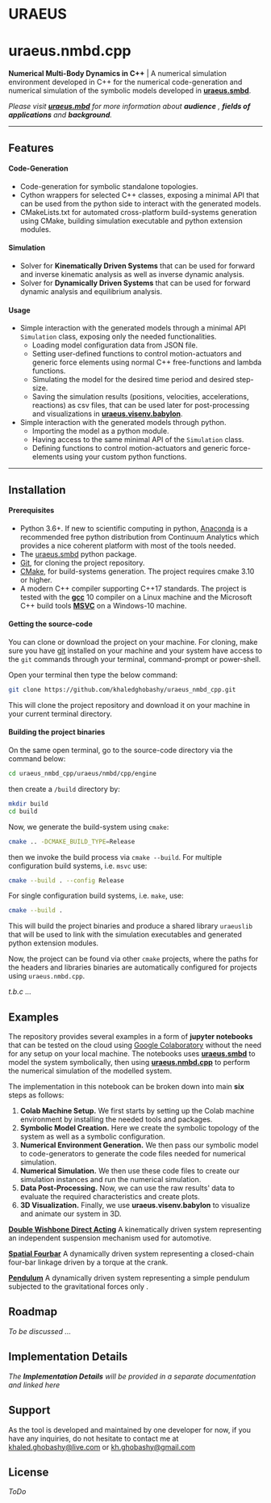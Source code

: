 # **URAEUS**

# uraeus.nmbd.cpp

**Numerical Multi-Body Dynamics in C++** | A  numerical simulation environment developed in C++ for the numerical code-generation and numerical simulation of the symbolic models developed in **[uraeus.smbd]( https://github.com/khaledghobashy/uraeus-smbd )**.

*Please visit **[uraeus.mbd]( https://github.com/khaledghobashy/uraeus_mbd )** for more information about **audience** , **fields of applications** and **background**.*

---

## Features

#### Code-Generation

- Code-generation for symbolic standalone topologies.
- Cython wrappers for selected C++ classes, exposing a minimal API that can be used from the python side to interact with the generated models.
- CMakeLists.txt for automated cross-platform build-systems generation using CMake, building simulation executable and python extension modules.

#### Simulation

- Solver for **Kinematically Driven Systems** that can be used for forward and inverse kinematic analysis as well as inverse dynamic analysis.
- Solver for **Dynamically Driven Systems** that can be used for forward dynamic analysis and equilibrium analysis.

#### Usage

- Simple interaction with the generated models through a minimal API `Simulation` class,  exposing only the needed functionalities.
  - Loading model configuration data from JSON file.
  - Setting user-defined functions to control motion-actuators and generic force elements using normal C++ free-functions and lambda functions.
  - Simulating the model for the desired time period and desired step-size.
  - Saving the simulation results (positions, velocities, accelerations, reactions) as csv files, that can be used later for post-processing and visualizations in  [**uraeus.visenv.babylon**](https://github.com/khaledghobashy/uraeus_visenv_babylon).
- Simple interaction with the generated models through python.
  - Importing the model as a python module.
  - Having access to the same minimal API of the  `Simulation` class.
  - Defining functions to control motion-actuators and generic force-elements using your custom python functions.

---

## Installation

#### Prerequisites

- Python 3.6+.
  If new to scientific computing in python, [Anaconda](https://www.anaconda.com/download/) is a recommended free python distribution from Continuum Analytics  which provides a nice coherent platform with most of the tools needed. 
- The [uraeus.smbd](https://github.com/khaledghobashy/uraeus-smbd) python package.
- [Git](https://git-scm.com/downloads), for cloning the project repository.
- [CMake](https://cmake.org/download/), for build-systems generation. The project requires cmake 3.10 or higher.
- A modern C++ compiler supporting C++17 standards. 
  The project is tested with the **[gcc](https://gcc.gnu.org/)** 10 compiler on a Linux machine and the Microsoft C++ build tools [**MSVC**](https://visualstudio.microsoft.com/visual-cpp-build-tools/) on a Windows-10 machine.



#### Getting the source-code

You can clone or download the project on your machine. 
For cloning, make sure you have [git](https://git-scm.com/downloads) installed on your machine and your system have access to the `git` commands through your terminal, command-prompt or power-shell.

Open your terminal then type the below command:

```bash
git clone https://github.com/khaledghobashy/uraeus_nmbd_cpp.git
```

This will clone the project repository and download it on your machine in your current terminal directory.



#### Building the project binaries

On the same open terminal, go to the source-code directory via the command below:

```bash
cd uraeus_nmbd_cpp/uraeus/nmbd/cpp/engine
```

then create a `/build` directory by:

```bash
mkdir build
cd build
```

Now, we generate the build-system using `cmake`:

```bash
cmake .. -DCMAKE_BUILD_TYPE=Release
```

then we invoke the build process via `cmake --build`. For multiple configuration build systems, i.e. `msvc` use:

```bash
cmake --build . --config Release
```

For single configuration build systems, i.e. `make`, use:

```bash
cmake --build . 
```

This will build the project binaries and produce a shared library `uraeuslib` that will be used to link with the simulation executables and generated python extension modules.

Now, the project can be found via other `cmake` projects, where the paths for the headers and libraries binaries are automatically configured for projects using `uraeus.nmbd.cpp`.



*t.b.c ...*



## Examples

The repository provides several examples in a form of **jupyter notebooks** that can be tested on the cloud using [Google Colaboratory](https://colab.research.google.com/) without the need for any setup on your local machine. The notebooks uses [**uraeus.smbd**](https://https//github.com/khaledghobashy/uraeus-smbd) to model the system symbolically, then using [**uraeus.nmbd.cpp**](https://github.com/khaledghobashy/uraeus_nmbd_cpp) to perform the numerical simulation of the modelled system.

The implementation in this notebook can be broken down into main **six** steps as follows:

1. **Colab Machine Setup.**
   We first starts by setting up the Colab machine environment by installing the needed tools and packages.
2. **Symbolic Model Creation.**
   Here we create the symbolic topology of the system as well as a symbolic configuration.
3. **Numerical Environment Generation.**
   We then pass our symbolic model to code-generators to generate the code files needed for numerical simulation.
4. **Numerical Simulation.**
   We then use these code files to create our simulation instances and run the numerical simulation.
5. **Data Post-Processing.**
   Now, we can use the raw results' data to evaluate the required characteristics and create plots.
6. **3D Visualization.**
   Finally, we use **uraeus.visenv.babylon** to visualize and animate our system in 3D.



[**Double Wishbone Direct Acting**](https://colab.research.google.com/github/khaledghobashy/uraeus_nmbd_cpp/blob/master/demos/double_wishbone_direct_acting/double_wishbone_direct_acting.ipynb#scrollTo=oNp9xjb0vO4V)
A kinematically driven system representing an independent suspension mechanism used for automotive.

[**Spatial Fourbar**]( https://colab.research.google.com/github/khaledghobashy/uraeus_nmbd_cpp/blob/master/demos/spatial_fourbar/spatial_fourbar.ipynb )
A dynamically driven system representing a closed-chain four-bar linkage driven by a torque at the crank.

[**Pendulum**]( https://colab.research.google.com/github/khaledghobashy/uraeus_nmbd_cpp/blob/master/demos/pendulum/pendulum.ipynb )
A dynamically driven system representing a simple pendulum subjected to the gravitational forces only .



## Roadmap

*To be discussed ...*

## Implementation Details

*The **Implementation Details** will be provided in a separate documentation and linked here*

## Support

As the tool is developed and maintained by one developer for now, if you have any inquiries, do not hesitate to contact me at [khaled.ghobashy@live.com](mailto:khaled.ghobashy@live.com) or [kh.ghobashy@gmail.com](mailto:kh.ghobashy@gmail.com)

## License

*ToDo*